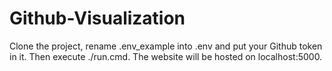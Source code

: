 # Github-Visualization

Clone the project, rename .env_example into .env and put your Github token in it. Then execute ./run.cmd. The website will be hosted on localhost:5000. 
